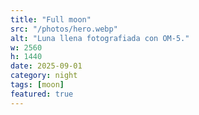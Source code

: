 ```yaml
---
title: "Full moon"
src: "/photos/hero.webp"
alt: "Luna llena fotografiada con OM-5."
w: 2560
h: 1440
date: 2025-09-01
category: night
tags: [moon]
featured: true
---
```

